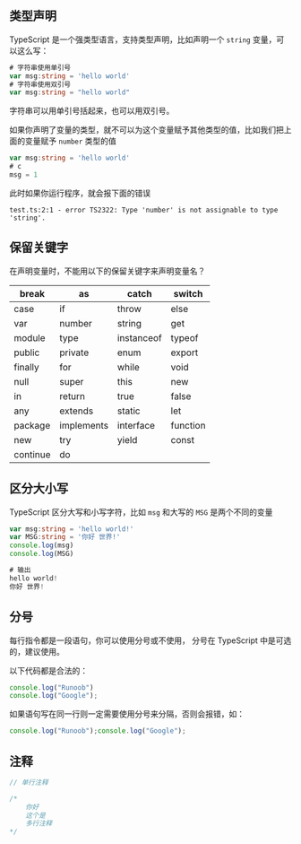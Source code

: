 ## 类型声明

TypeScript 是一个强类型语言，支持类型声明，比如声明一个 `string` 变量，可以这么写：

```typescript
# 字符串使用单引号
var msg:string = 'hello world'
# 字符串使用双引号
var msg:string = "hello world"
```

字符串可以用单引号括起来，也可以用双引号。

如果你声明了变量的类型，就不可以为这个变量赋予其他类型的值，比如我们把上面的变量赋予 `number` 类型的值

```typescript
var msg:string = 'hello world'
# c
msg = 1
```

此时如果你运行程序，就会报下面的错误

```shell
test.ts:2:1 - error TS2322: Type 'number' is not assignable to type 'string'.
```

## 保留关键字

在声明变量时，不能用以下的保留关键字来声明变量名？

| break    | as         | catch      | switch   |
| -------- | ---------- | ---------- | -------- |
| case     | if         | throw      | else     |
| var      | number     | string     | get      |
| module   | type       | instanceof | typeof   |
| public   | private    | enum       | export   |
| finally  | for        | while      | void     |
| null     | super      | this       | new      |
| in       | return     | true       | false    |
| any      | extends    | static     | let      |
| package  | implements | interface  | function |
| new      | try        | yield      | const    |
| continue | do         |            |          |

## 区分大小写

TypeScript 区分大写和小写字符，比如 `msg` 和大写的 `MSG` 是两个不同的变量

```typescript
var msg:string = 'hello world!'
var MSG:string = '你好 世界!'
console.log(msg)
console.log(MSG)

# 输出
hello world!
你好 世界!
```

## 分号

每行指令都是一段语句，你可以使用分号或不使用， 分号在 TypeScript 中是可选的，建议使用。

以下代码都是合法的：

```typescript
console.log("Runoob")
console.log("Google");
```

如果语句写在同一行则一定需要使用分号来分隔，否则会报错，如：

```typescript
console.log("Runoob");console.log("Google");
```

## 注释

```typescript
// 单行注释

/*
	你好
	这个是
	多行注释
*/
```


